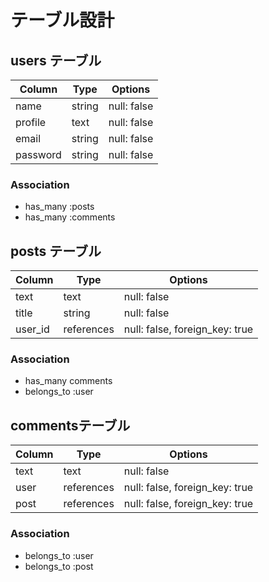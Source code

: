 # テーブル設計

## users テーブル

| Column   | Type   | Options     |
| -------- | ------ | ----------- |
| name     | string | null: false |
| profile  | text   | null: false |
| email    | string | null: false |
| password | string | null: false |

### Association

- has_many :posts
- has_many :comments


## posts テーブル

| Column   | Type       | Options                        |
| -------- | ---------  | ------------------------------ |
| text     | text       | null: false                    |
| title    | string     | null: false                    |
| user_id  | references | null: false, foreign_key: true |

### Association

- has_many comments
- belongs_to :user


## commentsテーブル

| Column     | Type       | Options                        |
| ---------- | ---------- | ------------------------------ |
| text       | text       | null: false                    |
| user       | references | null: false, foreign_key: true |
| post       | references | null: false, foreign_key: true |

### Association

- belongs_to :user
- belongs_to :post


